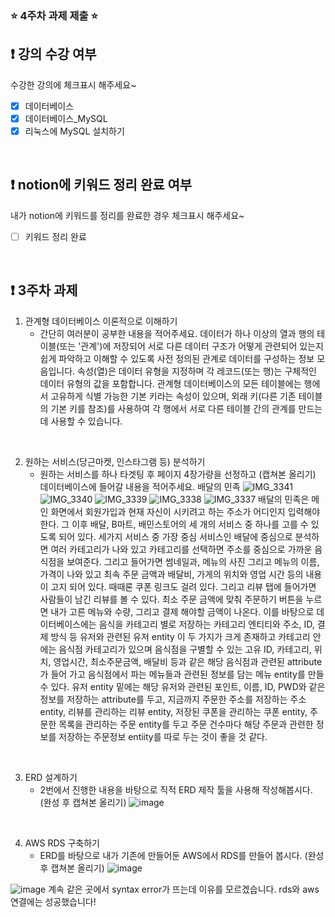 ### ⭐️ 4주차 과제 제출 ⭐️

## ❗️ 강의 수강 여부
수강한 강의에 체크표시 해주세요~

- [x] 데이터베이스
- [x] 데이터베이스_MySQL
- [x] 리눅스에 MySQL 설치하기

<br>

## ❗️ notion에 키워드 정리 완료 여부
내가 notion에 키워드를 정리를 완료한 경우 체크표시 해주세요~

- [ ] 키워드 정리 완료

<br>

## ❗️ 3주차 과제
1. 관계형 데이터베이스 이론적으로 이해하기
   - 간단히 여러분이 공부한 내용을 적어주세요.
   데이터가 하나 이상의 열과 행의 테이블(또는 '관계')에 저장되어 서로 다른 데이터 구조가 어떻게 관련되어 있는지 쉽게 파악하고 이해할 수 있도록 사전 정의된 관계로 데이터를 구성하는 정보 모음입니다.
속성(열)은 데이터 유형을 지정하며 각 레코드(또는 행)는 구체적인 데이터 유형의 값을 포함합니다. 관계형 데이터베이스의 모든 테이블에는 행에서 고유하게 식별 가능한 기본 키라는 속성이 있으며, 외래 키(다른 기존 테이블의 기본 키를 참조)를 사용하여 각 행에서 서로 다른 테이블 간의 관계를 만드는 데 사용할 수 있습니다.

<br/>

2. 원하는 서비스(당근마켓, 인스타그램 등) 분석하기
   - 원하는 서비스를 하나 타겟팅 후 페이지 4장가량을 선정하고 (캡쳐본 올리기) 데이터베이스에 들어갈 내용을 적어주세요.
   배달의 민족
   ![IMG_3341](https://github.com/GDSC-Hanyang/2023-Server-Study/assets/108799923/a5394a4f-9f62-4dfe-ac07-9689bd7f062b)
![IMG_3340](https://github.com/GDSC-Hanyang/2023-Server-Study/assets/108799923/bf1c7866-3dd0-46ee-a776-b99283974d9b)
![IMG_3339](https://github.com/GDSC-Hanyang/2023-Server-Study/assets/108799923/30e9c8dd-79d2-48c7-8f39-d82d557aa081)
![IMG_3338](https://github.com/GDSC-Hanyang/2023-Server-Study/assets/108799923/8c123f62-0c4c-4704-bc28-3e41ac6d1ceb)
![IMG_3337](https://github.com/GDSC-Hanyang/2023-Server-Study/assets/108799923/aa406628-bfea-454f-9a39-edd5de032da8)
배달의 민족은 메인 화면에서 회원가입과 현재 자신이 시키려고 하는 주소가 어디인지 입력해야 한다. 그 이후 배달, B마트, 배민스토어의 세 개의 서비스 중 하나를 고를 수 있도록 되어 있다. 세가지 서비스 중 가장 중심 서비스인 배달에 중심으로 분석하면 여러 카테고리가 나와 있고 카테고리를 선택하면 주소를 중심으로 가까운 음식점을 보여준다. 그리고 들어가면 썸네일과, 메뉴의 사진 그리고 메뉴의 이름, 가격이 나와 있고 최속 주문 금액과 배달비, 가게의 위치와 영업 시간 등의 내용이 고지 되어 있다. 때때론 쿠폰 링크도 걸려 있다. 그리고 리뷰 탭에 들어가면 사람들이 남긴 리뷰를 볼 수 있다. 최소 주문 금액에 맞춰 주문하기 버튼을 누르면 내가 고른 메뉴와 수량, 그리고 결제 해야할 금액이 나온다.
이를 바탕으로 데이터베이스에는 음식을 카테고리 별로 저장하는 카테고리 엔티티와 주소, ID, 결제 방식 등 유저와 관련된 유저 entity 이 두 가지가 크게 존재하고 카테고리 안에는 음식점 카테고리가 있으며 음식점을 구별할 수 있는 고유 ID, 카테고리, 위치, 영업시간, 최소주문금액, 배달비 등과 같은 해당 음식점과 관련된 attribute가 들어 가고 음식점에서 파는 메뉴들과 관련된 정보를 담는 메뉴 entity를 만들 수 있다.
유저 entity 밑에는 해당 유저와 관련된 포인트, 이름, ID, PWD와 같은 정보를 저장하는 attribute를 두고, 지금까지 주문한 주소를 저장하는 주소 entity, 리뷰를 관리하는 리뷰 entity, 저장된 쿠폰을 관리하는 쿠폰 entity, 주문한 목록을 관리하는 주문 entity를 두고 주문 건수마다 해당 주문과 관련한 정보를 저장하는 주문정보 entiity를 따로 두는 것이 좋을 것 같다.

<br/>

3. ERD 설계하기
   - 2번에서 진행한 내용을 바탕으로 직적 ERD 제작 툴을 사용해 작성해봅시다. (완성 후 캡쳐본 올리기)
     ![image](https://github.com/GDSC-Hanyang/2023-Server-Study/assets/108799923/5dce493c-3288-435e-a0e1-8b41aea6028d)


<br/>

4. AWS RDS 구축하기
   - ERD를 바탕으로 내가 기존에 만들어둔 AWS에서 RDS를 만들어 봅시다. (완성 후 캡쳐본 올리기)
     ![image](https://github.com/GDSC-Hanyang/2023-Server-Study/assets/108799923/092a2499-ab82-4984-8597-361d98068c3f)

![image](https://github.com/GDSC-Hanyang/2023-Server-Study/assets/108799923/5a96d83b-18b0-496b-b7f1-ac291dc1096e)
계속 같은 곳에서 syntax error가 뜨는데 이유를 모르겠습니다. rds와 aws 연결에는 성공했습니다!
     

<br/>



